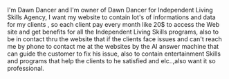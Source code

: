 I'm Dawn Dancer and I'm owner of Dawn Dancer for Independent Living Skills Agency, I want my website to contain lot's of informations and data for my clients , so each client pay every month like 20$ to access the Web site and get benefits for all the Independent Living Skills programs, also to be in contact thru the website that if the clients face issues and can't reach me by phone to contact me at the websites by the AI answer machine that can guide the customer to fix his issue, also to contain entertainment Skills and programs that help the clients to he satisfied and elc..,also want it so professional.

